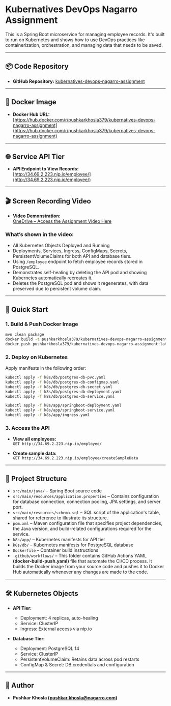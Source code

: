# Kubernatives DevOps Nagarro Assignment

This is a Spring Boot microservice for managing employee records. It's built to run on Kubernetes and shows how to use DevOps practices like containerization, orchestration, and managing data that needs to be saved.

---

## 📦 Code Repository

- **GitHub Repository:** [kubernatives-devops-nagarro-assignment](https://github.com/KhoslaPushkar/kubernatives-devops-nagarro-assignment)

---

## 🐳 Docker Image

- **Docker Hub URL:** [https://hub.docker.com/r/pushkarkhosla379/kubernatives-devops-nagarro-assignment](https://hub.docker.com/r/pushkarkhosla379/kubernatives-devops-nagarro-assignment)

---

## 🌐 Service API Tier

- **API Endpoint to View Records:**  
  [http://34.69.2.223.nip.io/employee/](http://34.69.2.223.nip.io/employee/)

---

## 🎬 Screen Recording Video

- **Video Demonstration:**  
  [OneDrive – Access the Assignment Video Here](https://nagarro-my.sharepoint.com/:v:/p/pushkar_khosla/EU1maTUjDT1JvHTp7S3qfMwBA0WZqH9a2U4BtVP3CQge7g?nav=eyJyZWZlcnJhbEluZm8iOnsicmVmZXJyYWxBcHAiOiJPbmVEcml2ZUZvckJ1c2luZXNzIiwicmVmZXJyYWxBcHBQbGF0Zm9ybSI6IldlYiIsInJlZmVycmFsTW9kZSI6InZpZXciLCJyZWZlcnJhbFZpZXciOiJNeUZpbGVzTGlua0NvcHkifX0&e=y4iuWK)  

### What’s shown in the video:
   - All Kubernetes Objects Deployed and Running
   - Deployments, Services, Ingress, ConfigMaps, Secrets, PersistentVolumeClaims for both API and database tiers.
   - Using `/employee` endpoint to fetch employee records stored in PostgreSQL.
   - Demonstrates self-healing by deleting the API pod and showing Kubernetes automatically recreates it.
   - Deletes the PostgreSQL pod and shows it regenerates, with data preserved due to persistent volume claim.

---

## 🚀 Quick Start

### 1. Build & Push Docker Image

```sh
mvn clean package
docker build -t pushkarkhosla379/kubernatives-devops-nagarro-assignment:latest .
docker push pushkarkhosla379/kubernatives-devops-nagarro-assignment:latest
```

### 2. Deploy on Kubernetes

Apply manifests in the following order:

```sh
kubectl apply -f k8s/db/postgres-db-pvc.yaml
kubectl apply -f k8s/db/postgres-db-configmap.yaml
kubectl apply -f k8s/db/postgres-db-secret.yaml
kubectl apply -f k8s/db/postgres-db-deployment.yaml
kubectl apply -f k8s/db/postgres-db-service.yaml

kubectl apply -f k8s/app/springboot-deployment.yaml
kubectl apply -f k8s/app/springboot-service.yaml
kubectl apply -f k8s/app/ingress.yaml
```

### 3. Access the API

- **View all employees:**  
  `GET http://34.69.2.223.nip.io/employee/`

- **Create sample data:**  
  `GET http://34.69.2.223.nip.io/employee/createSampleData`

---

## 📂 Project Structure

- `src/main/java/` – Spring Boot source code
- `src/main/resources/application.properties` –  Contains configuration for database connection, connection pooling, JPA settings, and server port.  
- `src/main/resources/schema.sql` –  SQL script of the application's table, shared for reference to illustrate its structure.
- `pom.xml` –  Maven configuration file that specifies project dependencies, the Java version, and build-related configurations required for the service.
- `k8s/app/` – Kubernetes manifests for API tier
- `k8s/db/` – Kubernetes manifests for PostgreSQL database
- `Dockerfile` – Container build instructions
- `.github/workflows/` –  This folder contains GitHub Actions YAML **(docker-build-push.yaml)** file that automate the CI/CD process. It builds the Docker image from your source code and pushes it to Docker Hub automatically whenever any changes are made to the code.

---

## 🛠️ Kubernetes Objects

- **API Tier:**  
  - Deployment: 4 replicas, auto-healing
  - Service: ClusterIP
  - Ingress: External access via nip.io

- **Database Tier:**  
  - Deployment: PostgreSQL 14
  - Service: ClusterIP
  - PersistentVolumeClaim: Retains data across pod restarts
  - ConfigMap & Secret: DB credentials and configuration

---

## 👤 Author

- **Pushkar Khosla (pushkar.khosla@nagarro.com)**
